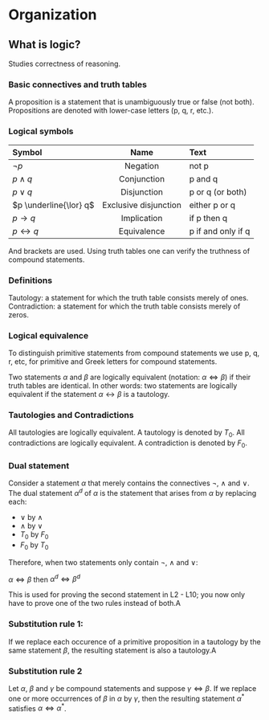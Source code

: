 # Organization
## What is logic?
Studies correctness of reasoning.

### Basic connectives and truth tables
A proposition is a statement that is unambiguously true or false (not both).
Propositions are denoted with lower-case letters (p, q, r, etc.).

### Logical symbols
| Symbol | Name | Text |
| :----- | :--: | :----|
| $\neg p$ | Negation | not p|
| $p \land q$  | Conjunction | p and q|
| $p \lor q$ | Disjunction | p or q (or both) |
| $p \underline{\lor} q$ |  Exclusive disjunction | either p or q |
| $p \rightarrow q$ | Implication | if p then q |
| $p \leftrightarrow q$ | Equivalence | p if and only if q |

And brackets are used.
Using truth tables one can verify the truthness of compound statements.

### Definitions
Tautology: a statement for which the truth table consists merely of ones.
Contradiction: a statement for which the truth table consists merely of zeros.

### Logical equivalence
To distinguish primitive statements from compound statements we use p, q, r, etc, for primitive and Greek letters for compound statements.

Two statements $\alpha$ and $\beta$ are logically equivalent (notation: $\alpha \Leftrightarrow \beta$) if their truth tables are identical. In other words: two statements are logically equivalent if the statement $\alpha \leftrightarrow \beta$ is a tautology.

### Tautologies and Contradictions
All tautologies are logically equivalent. A tautology is denoted by $T_0$.
All contradictions are logically equivalent. A contradiction is denoted by $F_0$.

### Dual statement
Consider a statement $\alpha$ that merely contains the connectives $\neg$, $\land$ and $\lor$. The dual statement $\alpha^d$ of $\alpha$ is the statement that arises from $\alpha$ by replacing each:
- $\lor$ by $\land$
- $\land$ by $\lor$
- $T_0$ by $F_0$
- $F_0$ by $T_0$

Therefore, when two statements only contain $\neg$, $\land$ and $\lor$:

$\alpha \Leftrightarrow \beta$ then $\alpha^d \Leftrightarrow \beta^d$

This is used for proving the second statement in L2 - L10; you now only have to prove one of the two rules instead of both.A

### Substitution rule 1:
If we replace each occurence of a primitive proposition in a tautology by the same statement $\beta$, the resulting statement is also a tautology.A

### Substitution rule 2
Let $\alpha$, $\beta$ and $\gamma$ be compound statements and suppose $\gamma \Leftrightarrow \beta$. If we replace one or more occurrences of $\beta$ in $\alpha$ by $\gamma$, then the resulting statement $\alpha^*$ satisfies $\alpha \Leftrightarrow \alpha^*$.
